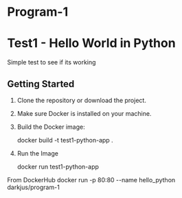 # Program-1
# Test1 - Hello World in Python

Simple test to see if its working
## Getting Started

1. Clone the repository or download the project.

2. Make sure Docker is installed on your machine.

3. Build the Docker image:

   docker build -t test1-python-app .

4. Run the Image

   docker run test1-python-app

From DockerHub
docker run -p 80:80 --name hello_python darkjus/program-1


